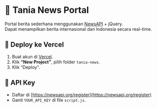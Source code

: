 # 📰 Tania News Portal

Portal berita sederhana menggunakan [NewsAPI](https://newsapi.org) + jQuery.  
Dapat menampilkan berita internasional dan Indonesia secara real-time.

## 🚀 Deploy ke Vercel
1. Buat akun di [Vercel](https://vercel.com).
2. Klik **“New Project”**, pilih folder `tania-news`.
3. Klik “Deploy”.

## 🔑 API Key
- Daftar di [https://newsapi.org/register](https://newsapi.org/register)
- Ganti `YOUR_API_KEY` di file `script.js`.
